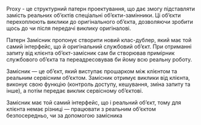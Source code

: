 Proxy - це структурний патерн проектування, що дає змогу підставляти замість реальних об’єктів спеціальні об’єкти-замінники. Ці об’єкти перехоплюють виклики до оригінального об’єкта, дозволяючи зробити щось до чи після передачі виклику оригіналові.

Патерн Замісник пропонує створити новий клас-дублер, який має той самий інтерфейс, що й оригінальний службовий об’єкт. При отриманні запиту від клієнта об’єкт-замісник сам би створював примірник службового об’єкта та переадресовував би йому всю реальну роботу.

Замісник — це об’єкт, який виступає прошарком між клієнтом та реальним сервісним об’єктом. Замісник отримує виклики від клієнта, виконує свою функцію (контроль доступу, кешування, зміна запиту та інше), а потім передає виклик сервісному об’єктові.

Замісник має той самий інтерфейс, що і реальний об’єкт, тому для клієнта немає різниці — працювати з реальним об’єктом безпосередньо, чи за допомогою замісника